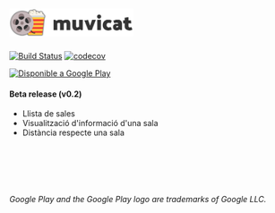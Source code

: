 # <img alt="Muvicat" src="https://raw.githubusercontent.com/ArnauBlanch/muvicat/master/logo_readme.png" height="50" />

[![Build Status](https://travis-ci.org/ArnauBlanch/muvicat.svg?branch=master)](https://travis-ci.org/ArnauBlanch/muvicat)
[![codecov](https://codecov.io/gh/ArnauBlanch/muvicat/branch/master/graph/badge.svg)](https://codecov.io/gh/ArnauBlanch/muvicat)

<a href='https://play.google.com/store/apps/details?id=xyz.arnau.muvicat&pcampaignid=MKT-Other-global-all-co-prtnr-py-PartBadge-Mar2515-1'><img width="200" alt='Disponible a Google Play' src='https://play.google.com/intl/en_us/badges/images/generic/ca_badge_web_generic.png'/></a>
#### Beta release (v0.2)
- Llista de sales
- Visualització d'informació d'una sala
- Distància respecte una sala 

<br/><br/><br/><br/>

###### *Google Play and the Google Play logo are trademarks of Google LLC.*
